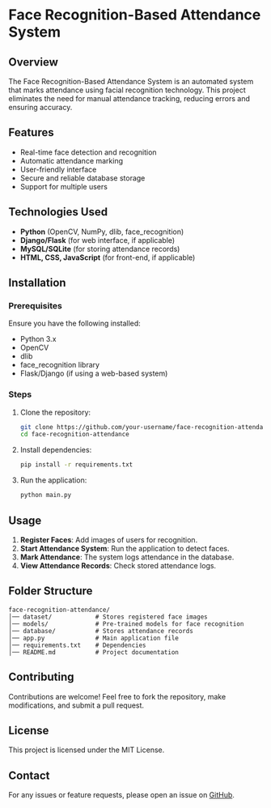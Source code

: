 # Face Recognition-Based Attendance System

## Overview
The Face Recognition-Based Attendance System is an automated system that marks attendance using facial recognition technology. This project eliminates the need for manual attendance tracking, reducing errors and ensuring accuracy.

## Features
- Real-time face detection and recognition
- Automatic attendance marking
- User-friendly interface
- Secure and reliable database storage
- Support for multiple users

## Technologies Used
- **Python** (OpenCV, NumPy, dlib, face_recognition)
- **Django/Flask** (for web interface, if applicable)
- **MySQL/SQLite** (for storing attendance records)
- **HTML, CSS, JavaScript** (for front-end, if applicable)

## Installation

### Prerequisites
Ensure you have the following installed:
- Python 3.x
- OpenCV
- dlib
- face_recognition library
- Flask/Django (if using a web-based system)

### Steps
1. Clone the repository:
   ```bash
   git clone https://github.com/your-username/face-recognition-attendance.git
   cd face-recognition-attendance
   ```
2. Install dependencies:
   ```bash
   pip install -r requirements.txt
   ```
3. Run the application:
   ```bash
   python main.py
   ```

## Usage
1. **Register Faces**: Add images of users for recognition.
2. **Start Attendance System**: Run the application to detect faces.
3. **Mark Attendance**: The system logs attendance in the database.
4. **View Attendance Records**: Check stored attendance logs.

## Folder Structure
```
face-recognition-attendance/
│── dataset/            # Stores registered face images
│── models/             # Pre-trained models for face recognition
│── database/           # Stores attendance records
│── app.py              # Main application file
│── requirements.txt    # Dependencies
│── README.md           # Project documentation
```

## Contributing
Contributions are welcome! Feel free to fork the repository, make modifications, and submit a pull request.

## License
This project is licensed under the MIT License.

## Contact
For any issues or feature requests, please open an issue on [GitHub](https://github.com/darshan27/face-recognition-attendance).

